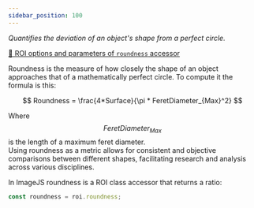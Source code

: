 ```yaml
---
sidebar_position: 100
---
```


_Quantifies the deviation of an object's shape from a perfect circle._

[🔎 ROI options and parameters of `roundness` accessor](https://image-js.github.io/image-js-typescript/classes/Roi.html#roundness 'github.io link')

Roundness is the measure of how closely the shape of an object approaches that of a mathematically perfect circle.
To compute it the formula is this:

$$
Roundness = \frac{4*Surface}{\pi * FeretDiameter_{Max}^2}
$$

Where $$FeretDiameter_{Max}$$ is the length of a maximum feret diameter.  
Using roundness as a metric allows for consistent and objective comparisons between different shapes, facilitating research and analysis across various disciplines.

In ImageJS roundness is a ROI class accessor that returns a ratio:

```ts
const roundness = roi.roundness;
```
